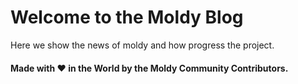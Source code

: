 # Welcome to the Moldy Blog

Here we show the news of moldy and how progress the project.


#### Made with ❤️ in the World by the Moldy Community Contributors.